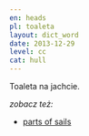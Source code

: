 ```yaml
---
en: heads
pl: toaleta
layout: dict_word
date: 2013-12-29
level: cc
cat: hull
---
```


Toaleta na jachcie.

*zobacz też:*

* [parts of sails](/dict/heads.html)